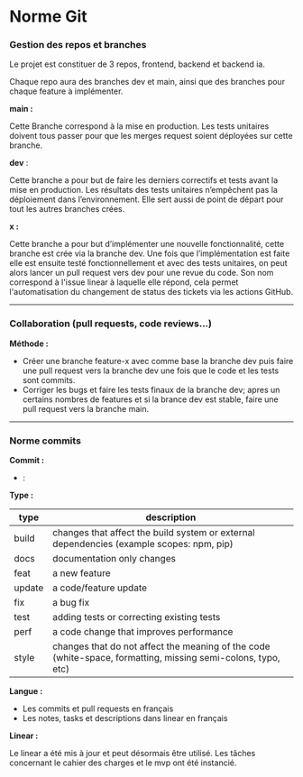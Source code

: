 # Norme Git

### **Gestion des repos et branches**

Le projet est constituer de 3 repos, frontend, backend et backend ia.

Chaque repo aura des branches dev et main, ainsi que des branches pour chaque feature à implémenter.

**main :** 

Cette Branche correspond à la mise en production. Les tests unitaires doivent tous passer pour que les merges request soient déployées sur cette branche.

**dev** :

Cette branche a pour but de faire les derniers correctifs et tests avant la mise en production. Les résultats des tests unitaires n’empêchent pas la déploiement dans l’environnement. Elle sert aussi de point de départ pour tout les autres branches crées.

**x :**

Cette branche a pour but d’implémenter une nouvelle fonctionnalité, cette branche est crée via la branche dev. Une fois que l’implémentation est faite elle est ensuite testé fonctionnellement et avec des tests unitaires, on peut alors lancer un pull request vers dev pour une revue du code.
Son nom correspond à l'issue linear à laquelle elle répond, cela permet l'automatisation du changement de status des tickets via les actions GitHub.

---

### Collaboration (pull requests, code reviews...)

**Méthode :**

- Créer une branche feature-x avec comme base la branche dev puis faire une pull request vers la branche dev une fois que le code et les tests sont commits.
- Corriger les bugs et faire les tests finaux de la branche dev; apres un certains nombres de features et si la brance dev est stable, faire une pull request vers la branche main.

---

### Norme commits

**Commit :**

- <type> : <message>

**Type :**

| type | description |
| --- | --- |
| build | changes that affect the build system or external dependencies (example scopes: npm, pip) |
| docs | documentation only changes |
| feat | a new feature |
| update | a code/feature update |
| fix | a bug fix |
| test | adding tests or correcting existing tests |
| perf | a code change that improves performance |
| style | changes that do not affect the meaning of the code (white-space, formatting, missing semi-colons, typo, etc) |

**Langue :**

- Les commits et pull requests en français
- Les notes, tasks et descriptions dans linear en français

**Linear :**

Le linear a été mis à jour et peut désormais être utilisé. Les tâches concernant le cahier des charges et le mvp ont été instancié.